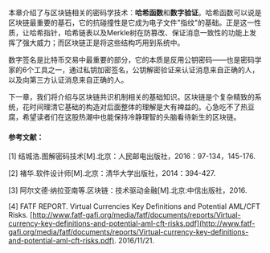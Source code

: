 本章介绍了与区块链相关的密码学技术：**哈希函数**和**数字验证**。哈希函数可以说是区块链最重要的基石，它的抗碰撞性是它成为电子文件"指纹"的基础。正是这一性质，让哈希指针，哈希链表以及Merkle树在防篡改、保证消息一致性的功能上发挥了强大威力；而区块链正是将这些结构巧用到系统中。

数字签名是比特币交易中最重要的部分，它的本质是反用公钥密码——也是密码学家的6个工具之一，通过私钥加密签名，公钥解密验证来认证消息来自正确的人，以及向第三方认证消息来自正确的人。

下一章，我们将介绍与区块链共识机制相关的基础知识。区块链是个复杂精致的系统，花时间理清它基础的构造对后面整体的理解是大有裨益的。心急吃不了热豆腐，希望读者们在这股热潮中也能保持冷静理智的头脑看待新生的区块链。

#### 参考文献：

\[1\] 结城浩.图解密码技术\[M\].北京：人民邮电出版社，2016：97-134，145-176.

\[2\] 褚华.软件设计师\[M\].北京：清华大学出版社，2014：394-427.

\[3\] 阿尔文德·纳拉亚南等.区块链：技术驱动金融\[M\].北京:中信出版社，2016.

\[4\] FATF REPORT. Virtual Currencies Key Definitions and Potential AML/CFT Risks. [http://www.fatf-gafi.org/media/fatf/documents/reports/Virtual-currency-key-definitions-and-potential-aml-cft-risks.pdf](http://www.fatf-gafi.org/media/fatf/documents/reports/Virtual-currency-key-definitions-and-potential-aml-cft-risks.pdf). 2016/11/21.

